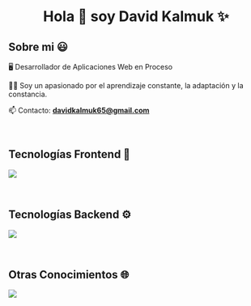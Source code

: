 <h1 align="center">Hola 👋  soy David Kalmuk ✨ </h1> 
<h2>Sobre mi 😃</h2>

<p align="left">
🖥️ Desarrollador de Aplicaciones Web en Proceso

👨‍💻 Soy un apasionado por el aprendizaje constante, la adaptación y la constancia.

📫 Contacto: **davidkalmuk65@gmail.com**
<!--Intro end-->
  </p>
<br>


<h2 >Tecnologías Frontend 🎨</h2>
<!--tech stack icons-->
<p align="left">
  <a href="https://skillicons.dev">
    <img src="https://skillicons.dev/icons?i=html,css,js,vuejs,sass,tailwind,figma&perline=12" />
  </a>
</p>
<br>
<!-------------------------->

<h2 >Tecnologías Backend ⚙️</h2>
<!--tech stack icons-->
<p align="left">
  <a href="https://skillicons.dev">
    <img src="https://skillicons.dev/icons?i=py,nodejs,mysql,sqlite,nginx,flask&perline=12" />
  </a>
</p>
<br>
<!-------------------------->

<h2 >Otras Conocimientos 🌐</h2>
<!--tech stack icons-->
<p align="left">
  <a href="https://skillicons.dev">
    <img src="https://skillicons.dev/icons?i=git,github,linux,vscode&perline=12" />
  </a>
</p>
<br>
<!-------------------------->
